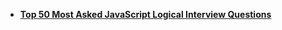 - [**Top 50 Most Asked JavaScript Logical Interview Questions**](./Top-50-Most-Asked-JavaScript-Logical-Interview-Questions/)
